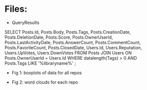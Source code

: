 # Files:

- QueryResults

SELECT
  Posts.Id,
  Posts.Body,
  Posts.Tags,
  Posts.CreationDate,
  Posts.DeletionDate,
  Posts.Score,
  Posts.OwnerUserId,
  Posts.LastActivityDate,
  Posts.AnswerCount,
  Posts.CommentCount,
  Posts.FavoriteCount,
  Posts.ClosedDate,
  Users.Id,
  Users.Reputation,
  Users.UpVotes,
  Users.DownVotes
FROM
  Posts JOIN Users ON Posts.OwnerUserId = Users.Id
WHERE
  datalength(Tags) > 0
  AND Posts.Tags LIKE '%libraryname%'
;

- Fig 1: boxplots of data for all repos

- Fig 2: word clouds for each repo